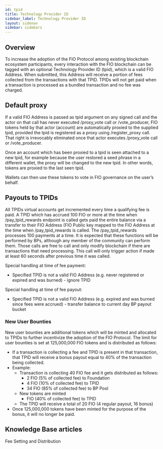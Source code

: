```yaml
---
id: tpid
title: Technology Provider ID
sidebar_label: Technology Provider ID
layout: sidenav
sidebar: sidebars
---
```


## Overview

To increase the adoption of the FIO Protocol among existing blockchain ecosystem participants, every interaction with the FIO blockchain can be tagged with an optional Technology Provider ID (tpid), which is a valid FIO Address. When submitted, this Address will receive a portion of fees collected from the transactions with that TPID. TPIDs will not get paid when a transaction is processed as a bundled transaction and no fee was charged.

## Default proxy

If a valid FIO Address is passed as tpid argument on any signed call and the actor on that call has never executed /proxy_vote call or /vote_producer, FIO tokens held by that actor (account) are automatically proxied to the supplied tpid, provided the tpid is registered as a proxy using /register_proxy call. That right is irrevocably eliminated once that actor executes /proxy_vote call or /vote_producer.

Once an account which has been proxied to a tpid is seen attached to a new tpid, for example because the user restored a seed phrase in a different wallet, the proxy will be changed to the new tpid. In other words, tokens are proxied to the last seen tpid.

Wallets can then use these tokens to vote in FIO governance on the user’s behalf.

## Payouts to TPIDs

All TPIDs virtual accounts get incremented every time a qualifying fee is paid. A TPID which has accrued 100 FIO or more at the time when /pay_tpid_rewards endpoint is called gets paid the entire balance via a transfer to their FIO Address (FIO Public key mapped to the FIO Address at the time when /pay_tpid_rewards is called. The /pay_tpid_rewards processes 100 payments at a time. It is expected that these functions will be performed by BPs, although any member of the community can perform them. Those calls are free to call and only modify blockchain if there are transactions that need processing. This call will only trigger action if made at least 60 seconds after previous time it was called.

Special handling at time of fee payment:

* Specified TPID is not a valid FIO Address (e.g. never registered or expired and was burned) - ignore TPID

Special handling at time of fee payout:

* Specified TPID is not a valid FIO Address (e.g. expired and was burned since fees were accrued) - transfer balance to current day BP payout bucket

### New User Bounties

New user bounties are additional tokens which will be minted and allocated to TPIDs to further incentivize the adoption of the FIO Protocol. The limit for user bounties is set at 125,000,000 FIO tokens and is distributed as follows:

* If a transaction is collecting a fee and TPID is present in that transaction, that TPID will receive a bonus payout equal to 40% of the transaction being collected.
* Example:
  * Transaction is collecting 40 FIO fee and it gets distributed as follows:
     * 2 FIO (5% of collected fee) to Foundation
     * 4 FIO (10% of collected fee) to TPID
     * 34 FIO (85% of collected fee) to BP Pool
  * New tokens are minted
     * FIO (40% of collected fee) to TPID
  * The TPID will receive a total of 20 FIO (4 regular payout, 16 bonus)
* Once 125,000,000 tokens have been minted for the purpose of the bonus, it will no longer be paid.

## Knowledge Base articles

Fee Setting and Distribution

